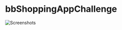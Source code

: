 bbShoppingAppChallenge
======================
![Screenshots](https://raw.github.com/boulevardaed/bbShoppingAppChallenge/master/screenshots/Screenshot_2014-01-19-15-05-39.png)
